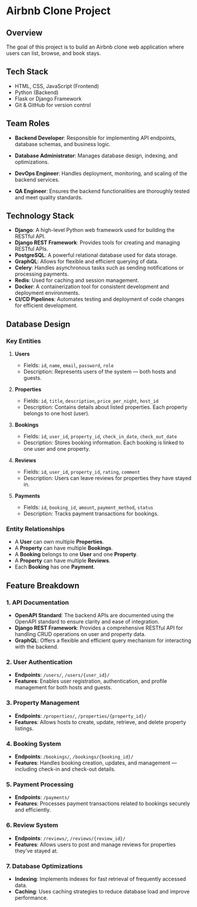 # Airbnb Clone Project

## Overview
The goal of this project is to build an Airbnb clone web application where users can list, browse, and book stays.

## Tech Stack
- HTML, CSS, JavaScript (Frontend)
- Python (Backend)
- Flask or Django Framework
- Git & GitHub for version control
 

## Team Roles

- **Backend Developer**: Responsible for implementing API endpoints, database schemas, and business logic.

- **Database Administrator**: Manages database design, indexing, and optimizations.

- **DevOps Engineer**: Handles deployment, monitoring, and scaling of the backend services.

- **QA Engineer**: Ensures the backend functionalities are thoroughly tested and meet quality standards.


## Technology Stack

- **Django**: A high-level Python web framework used for building the RESTful API.
- **Django REST Framework**: Provides tools for creating and managing RESTful APIs.
- **PostgreSQL**: A powerful relational database used for data storage.
- **GraphQL**: Allows for flexible and efficient querying of data.
- **Celery**: Handles asynchronous tasks such as sending notifications or processing payments.
- **Redis**: Used for caching and session management.
- **Docker**: A containerization tool for consistent development and deployment environments.
- **CI/CD Pipelines**: Automates testing and deployment of code changes for efficient development.


## Database Design

### Key Entities

1. **Users**
   - Fields: `id`, `name`, `email`, `password`, `role`
   - Description: Represents users of the system — both hosts and guests.

2. **Properties**
   - Fields: `id`, `title`, `description`, `price_per_night`, `host_id`
   - Description: Contains details about listed properties. Each property belongs to one host (user).

3. **Bookings**
   - Fields: `id`, `user_id`, `property_id`, `check_in_date`, `check_out_date`
   - Description: Stores booking information. Each booking is linked to one user and one property.

4. **Reviews**
   - Fields: `id`, `user_id`, `property_id`, `rating`, `comment`
   - Description: Users can leave reviews for properties they have stayed in.

5. **Payments**
   - Fields: `id`, `booking_id`, `amount`, `payment_method`, `status`
   - Description: Tracks payment transactions for bookings.

### Entity Relationships
- A **User** can own multiple **Properties**.
- A **Property** can have multiple **Bookings**.
- A **Booking** belongs to one **User** and one **Property**.
- A **Property** can have multiple **Reviews**.
- Each **Booking** has one **Payment**.


## Feature Breakdown

### 1. API Documentation
- **OpenAPI Standard**: The backend APIs are documented using the OpenAPI standard to ensure clarity and ease of integration.  
- **Django REST Framework**: Provides a comprehensive RESTful API for handling CRUD operations on user and property data.  
- **GraphQL**: Offers a flexible and efficient query mechanism for interacting with the backend.

### 2. User Authentication
- **Endpoints**: `/users/`, `/users/{user_id}/`  
- **Features**: Enables user registration, authentication, and profile management for both hosts and guests.

### 3. Property Management
- **Endpoints**: `/properties/`, `/properties/{property_id}/`  
- **Features**: Allows hosts to create, update, retrieve, and delete property listings.

### 4. Booking System
- **Endpoints**: `/bookings/`, `/bookings/{booking_id}/`  
- **Features**: Handles booking creation, updates, and management — including check-in and check-out details.

### 5. Payment Processing
- **Endpoints**: `/payments/`  
- **Features**: Processes payment transactions related to bookings securely and efficiently.

### 6. Review System
- **Endpoints**: `/reviews/`, `/reviews/{review_id}/`  
- **Features**: Allows users to post and manage reviews for properties they’ve stayed at.

### 7. Database Optimizations
- **Indexing**: Implements indexes for fast retrieval of frequently accessed data.  
- **Caching**: Uses caching strategies to reduce database load and improve performance.






